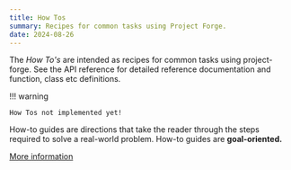 ```yaml
---
title: How Tos 
summary: Recipes for common tasks using Project Forge.
date: 2024-08-26
---
```


The *How To's* are intended as recipes for common tasks using project-forge. See the API reference for detailed reference documentation and function, class etc definitions. 

!!! warning

    How Tos not implemented yet!

How-to guides are directions that take the reader through the steps required to solve a real-world problem. How-to guides are **goal-oriented.**

[More information](https://diataxis.fr/how-to-guides/)
